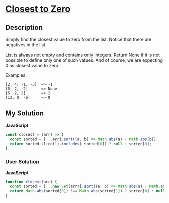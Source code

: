 # [Closest to Zero](https://www.codewars.com/kata/59887207635904314100007b)

## Description

Simply find the closest value to zero from the list. Notice that there are negatives in the list.

List is always not empty and contains only integers. Return None if it is not possible to define only one of such values. And of course, we are expecting 0 as closest value to zero.

Examples:

```
[2, 4, -1, -3]  => -1
[5, 2, -2]      => None
[5, 2, 2]       => 2
[13, 0, -6]     => 0
```

## My Solution

**JavaScript**

```js
const closest = (arr) => {
  const sorted = [...arr].sort((a, b) => Math.abs(a) - Math.abs(b));
  return sorted.slice(1).includes(-sorted[0]) ? null : sorted[0];
};
```

### User Solution

**JavaScript**

```js
function closest(arr) {
  const sorted = [...new Set(arr)].sort((a, b) => Math.abs(a) - Math.abs(b));
  return Math.abs(sorted[0]) !== Math.abs(sorted[1]) ? sorted[0] : null;
}
```
